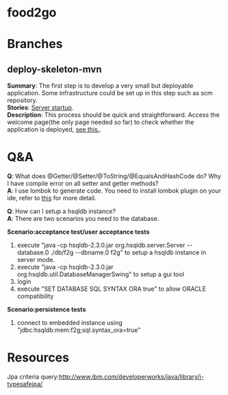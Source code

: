 food2go
=======

# Branches

## deploy-skeleton-mvn


**Summary**: The first step is to develop a very small but deployable application. Some infrastructure could be set up in this step such as scm repository.  
**Stories**: <a href="https://github.com/Hippoom/food2go/blob/deploy-skeleton-mvn/food2go-webapp/src/test/stories/deploy.feature">Server startup</a>.  
**Description**: 
    This process should be quick and straightforward. Access the welcome page(the only page needed so far) to check whether the application is deployed, <a href="https://github.com/Hippoom/food2go/blob/deploy-skeleton-mvn/food2go-webapp/src/test/java/com/github/hippoom/food2go/at/DeploySteps.java">see this.</a>.  


# Q&A


**Q**: What does @Getter/@Setter/@ToString/@EqualsAndHashCode do? Why I have compile error on all setter and getter methods?  
**A**: I use lombok to generate code. You need to install lombok plugin on your ide, refer to <a href="http://projectlombok.org/features/index.html">this</a> for more detail.

**Q**: How can I setup a hsqldb instance?  
**A**: There are two scenarios you need to the database.

**Scenario:acceptance test/user acceptance tests**  
   1. execute "java -cp hsqldb-2.3.0.jar org.hsqldb.server.Server --database.0 ./db/f2g --dbname.0 f2g" to setup a hsqldb instance in server mode.
   2. execute "java -cp hsqldb-2.3.0.jar org.hsqldb.util.DatabaseManagerSwing" to setup a gui tool
   3. login
   4. execute "SET DATABASE SQL SYNTAX ORA true" to allow ORACLE compatibility
   
**Scenario:persistence tests**   
   1. connect to embedded instance using "jdbc:hsqldb:mem:f2g;sql.syntax_ora=true"



# Resources
Jpa criteria query:http://www.ibm.com/developerworks/java/library/j-typesafejpa/
